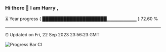 ### Hi there 👋 I am Harry , 

⏳ Year progress { █████████████████████▁▁▁▁▁▁▁▁▁ } 72.60 %

---

⏰ Updated on Fri, 22 Sep 2023 23:56:23 GMT

![Progress Bar CI](https://github.com/duykhang68/duykhang68/workflows/Progress%20Bar%20CI/badge.svg)

